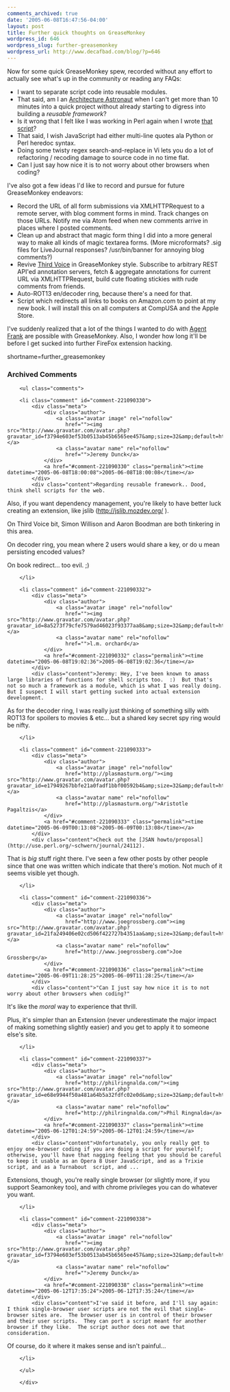 ```yaml
---
comments_archived: true
date: '2005-06-08T16:47:56-04:00'
layout: post
title: Further quick thoughts on GreaseMonkey
wordpress_id: 646
wordpress_slug: further-greasemonkey
wordpress_url: http://www.decafbad.com/blog/?p=646
---
```

Now for some quick GreaseMonkey spew, recorded without any effort to actually see what's up in the community or reading any FAQs:

* I want to separate script code into reusable modules.
* That said, am I an [Architecture Astronaut][astro] when I can't get more than 10 minutes into a quick project without already starting to digress into building a *reusable framework*?
* Is it wrong that I felt like I was working in Perl again when I wrote [that script][script]?
* That said, I wish JavaScript had either multi-line quotes ala Python or Perl heredoc syntax.
* Doing some twisty regex search-and-replace in Vi lets you do a lot of refactoring / recoding damage to source code in no time flat.
* Can I just say how nice it is to not worry about other browsers when coding?

I've also got a few ideas I'd like to record and pursue for future GreaseMonkey endeavors:

* Record the URL of all form submissions via XMLHTTPRequest to a remote server, with blog comment forms in mind.  Track changes on those URLs.  Notify me via Atom feed when new comments arrive in places where I posted comments.
* Clean up and abstract that magic form thing I did into a more general way to make all kinds of magic textarea forms.  (More microformats?  .sig files for LiveJournal responses?  /usr/bin/banner for annoying blog comments?)
* Revive [Third Voice][tvoice] in GreaseMonkey style.  Subscribe to arbitrary REST API'ed annotation servers, fetch & aggregate annotations for current URL via XMLHTTPRequest, build cute floating stickies with rude comments from friends.
* Auto-ROT13 en/decoder ring, because there's a need for that.
* Script which redirects all links to books on Amazon.com to point at my new book.  I will install this on all computers at CompUSA and the Apple Store.

I've suddenly realized that a lot of the things I wanted to do with [Agent Frank][afrank] are possible with GreaseMonkey.  Also, I wonder how long it'll be before I get sucked into further FireFox extension hacking.

[afrank]: http://www.decafbad.com/twiki/bin/view/Main/AgentFrank
[tvoice]: http://wired-vig.wired.com/news/business/0,1367,42803,00.html
[astro]: http://www.joelonsoftware.com/articles/fog0000000018.html
[script]: http://www.decafbad.com/2005/06/magic_hcalendar.user.js
<!--more-->
shortname=further_greasemonkey

<div id="comments" class="comments archived-comments">
            <h3>Archived Comments</h3>
            
        <ul class="comments">
            
        <li class="comment" id="comment-221090330">
            <div class="meta">
                <div class="author">
                    <a class="avatar image" rel="nofollow" 
                       href=""><img src="http://www.gravatar.com/avatar.php?gravatar_id=f3794e603ef53b0513ab45b6565ee457&amp;size=32&amp;default=http://mediacdn.disqus.com/1320279820/images/noavatar32.png"/></a>
                    <a class="avatar name" rel="nofollow" 
                       href="">Jeremy Dunck</a>
                </div>
                <a href="#comment-221090330" class="permalink"><time datetime="2005-06-08T18:00:08">2005-06-08T18:00:08</time></a>
            </div>
            <div class="content">Regarding reusable framework.. Dood, think shell scripts for the web.

Also, if you want dependency management, you're likely to have better luck creating an extension, like jslib (http://jslib.mozdev.org/ ).

On Third Voice bit, Simon Willison and Aaron Boodman are both tinkering in this area.

On decoder ring, you mean where 2 users would share a key, or do u mean persisting encoded values?  

On book redirect... too evil. ;)</div>
            
        </li>
    
        <li class="comment" id="comment-221090332">
            <div class="meta">
                <div class="author">
                    <a class="avatar image" rel="nofollow" 
                       href=""><img src="http://www.gravatar.com/avatar.php?gravatar_id=8a5273f79cfe7579ad46023f93377aa8&amp;size=32&amp;default=http://mediacdn.disqus.com/1320279820/images/noavatar32.png"/></a>
                    <a class="avatar name" rel="nofollow" 
                       href="">l.m. orchard</a>
                </div>
                <a href="#comment-221090332" class="permalink"><time datetime="2005-06-08T19:02:36">2005-06-08T19:02:36</time></a>
            </div>
            <div class="content">Jeremy: Hey, I've been known to amass large libraries of functions for shell scripts too.  :)  But that's not so much a framework as a module, which is what I was really doing.  But I suspect I will start getting sucked into actual extension development.

As for the decoder ring, I was really just thinking of something silly with ROT13 for spoilers to movies & etc... but a shared key secret spy ring would be nifty.</div>
            
        </li>
    
        <li class="comment" id="comment-221090333">
            <div class="meta">
                <div class="author">
                    <a class="avatar image" rel="nofollow" 
                       href="http://plasmasturm.org/"><img src="http://www.gravatar.com/avatar.php?gravatar_id=e17949267bbfe21a0fadf1bbf00592b4&amp;size=32&amp;default=http://mediacdn.disqus.com/1320279820/images/noavatar32.png"/></a>
                    <a class="avatar name" rel="nofollow" 
                       href="http://plasmasturm.org/">Aristotle Pagaltzis</a>
                </div>
                <a href="#comment-221090333" class="permalink"><time datetime="2005-06-09T00:13:08">2005-06-09T00:13:08</time></a>
            </div>
            <div class="content">Check out the [JSAN howto/proposal](http://use.perl.org/~schwern/journal/24112).

That is *big* stuff right there. I've seen a few other posts by other people since that one was written which indicate that there's motion. Not much of it seems visible yet though.</div>
            
        </li>
    
        <li class="comment" id="comment-221090336">
            <div class="meta">
                <div class="author">
                    <a class="avatar image" rel="nofollow" 
                       href="http://www.joegrossberg.com"><img src="http://www.gravatar.com/avatar.php?gravatar_id=21fa249406e02cd506f422727b4351aa&amp;size=32&amp;default=http://mediacdn.disqus.com/1320279820/images/noavatar32.png"/></a>
                    <a class="avatar name" rel="nofollow" 
                       href="http://www.joegrossberg.com">Joe Grossberg</a>
                </div>
                <a href="#comment-221090336" class="permalink"><time datetime="2005-06-09T11:28:25">2005-06-09T11:28:25</time></a>
            </div>
            <div class="content">"Can I just say how nice it is to not worry about other browsers when coding?"

It's like the *moral* way to experience that thrill.

Plus, it's simpler than an Extension (never underestimate the major impact of making something slightly easier) and you get to apply it to someone else's site.</div>
            
        </li>
    
        <li class="comment" id="comment-221090337">
            <div class="meta">
                <div class="author">
                    <a class="avatar image" rel="nofollow" 
                       href="http://philringnalda.com/"><img src="http://www.gravatar.com/avatar.php?gravatar_id=e68e9944f50a481a64b5a32fdfc02e0d&amp;size=32&amp;default=http://mediacdn.disqus.com/1320279820/images/noavatar32.png"/></a>
                    <a class="avatar name" rel="nofollow" 
                       href="http://philringnalda.com/">Phil Ringnalda</a>
                </div>
                <a href="#comment-221090337" class="permalink"><time datetime="2005-06-12T01:24:59">2005-06-12T01:24:59</time></a>
            </div>
            <div class="content">Unfortunately, you only really get to enjoy one-browser coding if you are doing a script for yourself; otherwise, you'll have that nagging feeling that you should be careful to keep it usable as an Opera 8 User JavaScript, and as a Trixie  script, and as a Turnabout  script, and ...

Extensions, though, you're really single browser (or slightly more, if you support Seamonkey too), and with chrome privileges you can do whatever you want.</div>
            
        </li>
    
        <li class="comment" id="comment-221090338">
            <div class="meta">
                <div class="author">
                    <a class="avatar image" rel="nofollow" 
                       href=""><img src="http://www.gravatar.com/avatar.php?gravatar_id=f3794e603ef53b0513ab45b6565ee457&amp;size=32&amp;default=http://mediacdn.disqus.com/1320279820/images/noavatar32.png"/></a>
                    <a class="avatar name" rel="nofollow" 
                       href="">Jeremy Dunck</a>
                </div>
                <a href="#comment-221090338" class="permalink"><time datetime="2005-06-12T17:35:24">2005-06-12T17:35:24</time></a>
            </div>
            <div class="content">I've said it before, and I'll say again: I think single-browser user scripts are not the evil that single-browser sites are.  The browser user is in control of their browser and their user scripts.  They can port a script meant for another browser if they like.  The script author does not owe that consideration.

Of course, do it where it makes sense and isn't painful...</div>
            
        </li>
    
        </ul>
    
        </div>
    